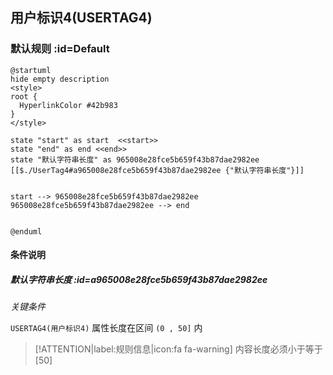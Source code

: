 ## 用户标识4(USERTAG4) <!-- {docsify-ignore-all} -->

   

### 默认规则 :id=Default

```plantuml
@startuml
hide empty description
<style>
root {
  HyperlinkColor #42b983
}
</style>

state "start" as start  <<start>>
state "end" as end <<end>>
state "默认字符串长度" as 965008e28fce5b659f43b87dae2982ee [[$./UserTag4#a965008e28fce5b659f43b87dae2982ee {"默认字符串长度"}]]


start --> 965008e28fce5b659f43b87dae2982ee 
965008e28fce5b659f43b87dae2982ee --> end 


@enduml
```

#### 条件说明

##### 默认字符串长度 :id=a965008e28fce5b659f43b87dae2982ee


*关键条件*


`USERTAG4(用户标识4)` 属性长度在区间 `(0 , 50]` 内

> [!ATTENTION|label:规则信息|icon:fa fa-warning]
> 内容长度必须小于等于[50]







